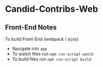 # Candid-Contribs-Web

## Front-End Notes

To build Front-End (webpack / scss)

* Navigate into `app`
* To watch files run `npm run-script watch`
* To build files run `npm run-script build`